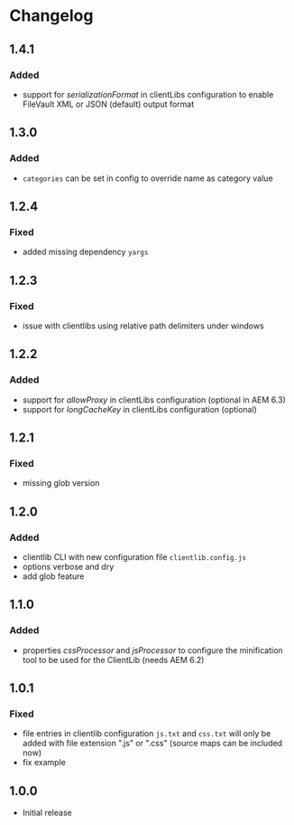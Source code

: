 # Changelog

## 1.4.1
### Added
- support for _serializationFormat_ in clientLibs configuration to enable FileVault XML or JSON (default) output format

## 1.3.0
### Added
- `categories` can be set in config to override name as category value

## 1.2.4
### Fixed
- added missing dependency `yargs`

## 1.2.3
### Fixed
- issue with clientlibs using relative path delimiters under windows

## 1.2.2
### Added 
- support for _allowProxy_ in clientLibs configuration (optional in AEM 6.3)
- support for _longCacheKey_ in clientLibs configuration (optional)

## 1.2.1
### Fixed
- missing glob version

## 1.2.0
### Added
- clientlib CLI with new configuration file `clientlib.config.js`
- options verbose and dry
- add glob feature

## 1.1.0

### Added
- properties _cssProcessor_ and _jsProcessor_ to configure the minification tool to be used for the ClientLib 
(needs AEM 6.2)

## 1.0.1

### Fixed
- file entries in clientlib configuration `js.txt` and `css.txt` will only be added with file extension ".js" or ".css" 
(source maps can be included now)
- fix example

## 1.0.0

- Initial release
